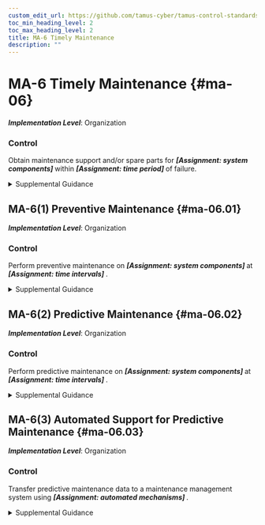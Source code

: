 ```yaml
---
custom_edit_url: https://github.com/tamus-cyber/tamus-control-standards/tree/main/content/tamus.edu/TAMUS_profile.xml
toc_min_heading_level: 2
toc_max_heading_level: 2
title: MA-6 Timely Maintenance
description: ""
---
```


# MA-6 Timely Maintenance {#ma-06}

_**Implementation Level**_: Organization

### Control

Obtain maintenance support and/or spare parts for <strong title="ma-06_odp.01"> <em>[Assignment: system components]</em> </strong> within <strong title="ma-06_odp.02"> <em>[Assignment: time period]</em> </strong> of failure.

<details>
  <summary>Supplemental Guidance</summary>

Organizations specify the system components that result in increased risk to organizational operations and assets, individuals, other organizations, or the Nation when the functionality provided by those components is not operational. Organizational actions to obtain maintenance support include having appropriate contracts in place.

</details>

## MA-6(1) Preventive Maintenance {#ma-06.01}

_**Implementation Level**_: Organization

### Control

Perform preventive maintenance on <strong title="ma-06.01_odp.01"> <em>[Assignment: system components]</em> </strong> at <strong title="ma-06.01_odp.02"> <em>[Assignment: time intervals]</em> </strong>.

<details>
  <summary>Supplemental Guidance</summary>

Preventive maintenance includes proactive care and the servicing of system components to maintain organizational equipment and facilities in satisfactory operating condition. Such maintenance provides for the systematic inspection, tests, measurements, adjustments, parts replacement, detection, and correction of incipient failures either before they occur or before they develop into major defects. The primary goal of preventive maintenance is to avoid or mitigate the consequences of equipment failures. Preventive maintenance is designed to preserve and restore equipment reliability by replacing worn components before they fail. Methods of determining what preventive (or other) failure management policies to apply include original equipment manufacturer recommendations; statistical failure records; expert opinion; maintenance that has already been conducted on similar equipment; requirements of codes, laws, or regulations within a jurisdiction; or measured values and performance indications.

</details>

## MA-6(2) Predictive Maintenance {#ma-06.02}

_**Implementation Level**_: Organization

### Control

Perform predictive maintenance on <strong title="ma-06.02_odp.01"> <em>[Assignment: system components]</em> </strong> at <strong title="ma-06.02_odp.02"> <em>[Assignment: time intervals]</em> </strong>.

<details>
  <summary>Supplemental Guidance</summary>

Predictive maintenance evaluates the condition of equipment by performing periodic or continuous (online) equipment condition monitoring. The goal of predictive maintenance is to perform maintenance at a scheduled time when the maintenance activity is most cost-effective and before the equipment loses performance within a threshold. The predictive component of predictive maintenance stems from the objective of predicting the future trend of the equipment's condition. The predictive maintenance approach employs principles of statistical process control to determine at what point in the future maintenance activities will be appropriate. Most predictive maintenance inspections are performed while equipment is in service, thus minimizing disruption of normal system operations. Predictive maintenance can result in substantial cost savings and higher system reliability.

</details>

## MA-6(3) Automated Support for Predictive Maintenance {#ma-06.03}

_**Implementation Level**_: Organization

### Control

Transfer predictive maintenance data to a maintenance management system using <strong title="ma-06.03_odp"> <em>[Assignment: automated mechanisms]</em> </strong>.

<details>
  <summary>Supplemental Guidance</summary>

A computerized maintenance management system maintains a database of information about the maintenance operations of organizations and automates the processing of equipment condition data to trigger maintenance planning, execution, and reporting.

</details>

